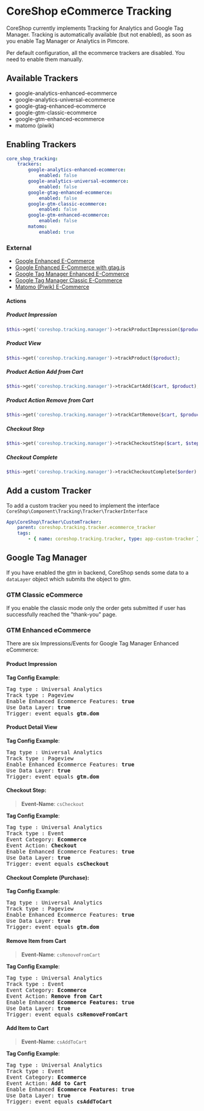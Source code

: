 # CoreShop eCommerce Tracking

CoreShop currently implements Tracking for Analytics and Google Tag Manager.
Tracking is automatically available (but not enabled), as soon as you enable Tag Manager or Analytics in Pimcore.

Per default configuration, all the ecommerce trackers are disabled. You need to enable them manually.

## Available Trackers

 * google-analytics-enhanced-ecommerce
 * google-analytics-universal-ecommerce
 * google-gtag-enhanced-ecommerce
 * google-gtm-classic-ecommerce
 * google-gtm-enhanced-ecommerce
 * matomo (piwik)

## Enabling Trackers

```yml
core_shop_tracking:
    trackers:
        google-analytics-enhanced-ecommerce:
            enabled: false
        google-analytics-universal-ecommerce:
            enabled: false
        google-gtag-enhanced-ecommerce:
            enabled: false
        google-gtm-classic-ecommerce:
            enabled: false
        google-gtm-enhanced-ecommerce:
            enabled: false
        matomo:
            enabled: true
```

### External
- [Google Enhanced E-Commerce](https://developers.google.com/analytics/devguides/collection/analyticsjs/enhanced-ecommerce)
- [Google Enhanced E-Commerce with gtag.js](https://developers.google.com/analytics/devguides/collection/gtagjs/enhanced-ecommerce)
- [Google Tag Manager Enhanced E-Commerce](https://developers.google.com/tag-manager/enhanced-ecommerce)
- [Google Tag Manager Classic E-Commerce](https://support.google.com/tagmanager/answer/6107169?hl=en)
- [Matomo (Piwik) E-Commerce](https://matomo.org/docs/ecommerce-analytics/)

#### Actions

##### Product Impression
```php
$this->get('coreshop.tracking.manager')->trackProductImpression($product);
```

##### Product View
```php
$this->get('coreshop.tracking.manager')->trackProduct($product);
```

##### Product Action Add from Cart
```php
$this->get('coreshop.tracking.manager')->trackCartAdd($cart, $product);
```

##### Product Action Remove from Cart
```php
$this->get('coreshop.tracking.manager')->trackCartRemove($cart, $product);
```

##### Checkout Step
```php
$this->get('coreshop.tracking.manager')->trackCheckoutStep($cart, $stepIdentifier, $isFirstStep, $checkoutOption)
```

##### Checkout Complete
```php
$this->get('coreshop.tracking.manager')->trackCheckoutComplete($order)
```

## Add a custom Tracker
To add a custom tracker you need to implement the interface `CoreShop\Component\Tracking\Tracker\TrackerInterface`

```yaml
App\CoreShop\Tracker\CustomTracker:
    parent: coreshop.tracking.tracker.ecommerce_tracker
    tags:
        - { name: coreshop.tracking.tracker, type: app-custom-tracker }
```

## Google Tag Manager
If you have enabled the gtm in backend, CoreShop sends some data to a `dataLayer` object which submits the object to gtm.

### GTM Classic eCommerce
If you enable the classic mode only the order gets submitted if user has successfully reached the "thank-you" page.

### GTM Enhanced eCommerce
There are six Impressions/Events for Google Tag Manager Enhanced eCommerce:

#### Product Impression
**Tag Config Example**:
<pre>
Tag type : Universal Analytics
Track type : Pageview
Enable Enhanced Ecommerce Features: <b>true</b>
Use Data Layer: <b>true</b>
Trigger: event equals <b>gtm.dom</b>
</pre>

#### Product Detail View
**Tag Config Example**:
<pre>
Tag type : Universal Analytics
Track type : Pageview
Enable Enhanced Ecommerce Features: <b>true</b>
Use Data Layer: <b>true</b>
Trigger: event equals <b>gtm.dom</b>
</pre>

#### Checkout Step:
> **Event-Name**: `csCheckout`

**Tag Config Example**:
<pre>
Tag type : Universal Analytics
Track type : Event
Event Category: <b>Ecommerce</b>
Event Action: <b>Checkout</b>
Enable Enhanced Ecommerce Features: <b>true</b>
Use Data Layer: <b>true</b>
Trigger: event equals <b>csCheckout</b>
</pre>

#### Checkout Complete (Purchase):
**Tag Config Example**:
<pre>
Tag type : Universal Analytics
Track type : Pageview
Enable Enhanced Ecommerce Features: <b>true</b>
Use Data Layer: <b>true</b>
Trigger: event equals <b>gtm.dom</b>
</pre>

#### Remove Item from Cart
> **Event-Name**: `csRemoveFromCart`

**Tag Config Example**:
<pre>
Tag type : Universal Analytics
Track type : Event
Event Category: <b>Ecommerce</b>
Event Action: <b>Remove from Cart</b>
Enable Enhanced <b>Ecommerce Features: true</b>
Use Data Layer: <b>true</b>
Trigger: event equals <b>csRemoveFromCart</b>
</pre>

#### Add Item to Cart
> **Event-Name**: `csAddToCart`

**Tag Config Example**:
<pre>
Tag type : Universal Analytics
Track type : Event
Event Category: <b>Ecommerce</b>
Event Action: <b>Add to Cart</b>
Enable Enhanced <b>Ecommerce Features: true</b>
Use Data Layer: <b>true</b>
Trigger: event equals <b>csAddToCart</b>
</pre>
